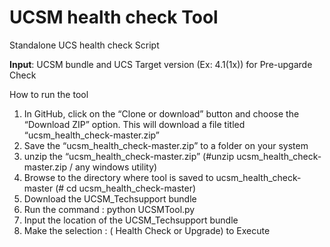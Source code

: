 
# UCSM health check Tool

Standalone UCS health check Script

**Input**: UCSM bundle and UCS Target version (Ex: 4.1(1x)) for Pre-upgarde Check

How to run the tool

1. In GitHub, click on the “Clone or download” button and choose the “Download ZIP” option. This will download a file titled “ucsm_health_check-master.zip”
2. Save the “ucsm_health_check-master.zip” to a folder on your system
3. unzip the “ucsm_health_check-master.zip” (#unzip ucsm_health_check-master.zip / any windows utility)
4. Browse to the directory where tool is saved to ucsm_health_check-master (# cd ucsm_health_check-master)
5. Download the UCSM_Techsupport bundle
6. Run the command : python UCSMTool.py
7. Input the location of the UCSM_Techsupport bundle
8. Make the selection : ( Health Check or Upgrade) to Execute



